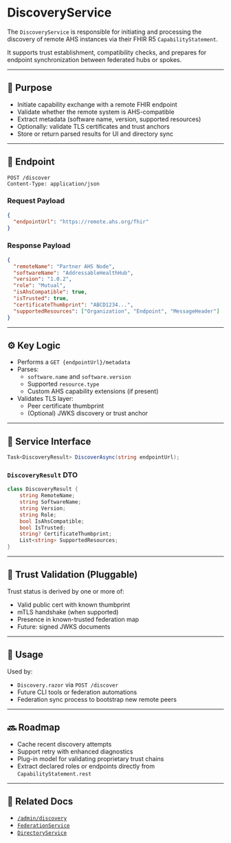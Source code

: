 # DiscoveryService

The `DiscoveryService` is responsible for initiating and processing the discovery of remote AHS instances via their FHIR R5 `CapabilityStatement`.

It supports trust establishment, compatibility checks, and prepares for endpoint synchronization between federated hubs or spokes.

---

## 🎯 Purpose

- Initiate capability exchange with a remote FHIR endpoint
- Validate whether the remote system is AHS-compatible
- Extract metadata (software name, version, supported resources)
- Optionally: validate TLS certificates and trust anchors
- Store or return parsed results for UI and directory sync

---

## 📮 Endpoint

```http
POST /discover
Content-Type: application/json
```

### Request Payload

```json
{
  "endpointUrl": "https://remote.ahs.org/fhir"
}
```

### Response Payload

```json
{
  "remoteName": "Partner AHS Node",
  "softwareName": "AddressableHealthHub",
  "version": "1.0.2",
  "role": "Mutual",
  "isAhsCompatible": true,
  "isTrusted": true,
  "certificateThumbprint": "ABCD1234...",
  "supportedResources": ["Organization", "Endpoint", "MessageHeader"]
}
```

---

## ⚙️ Key Logic

- Performs a `GET {endpointUrl}/metadata`
- Parses:
  - `software.name` and `software.version`
  - Supported `resource.type`
  - Custom AHS capability extensions (if present)
- Validates TLS layer:
  - Peer certificate thumbprint
  - (Optional) JWKS discovery or trust anchor

---

## 🧱 Service Interface

```csharp
Task<DiscoveryResult> DiscoverAsync(string endpointUrl);
```

### `DiscoveryResult` DTO

```csharp
class DiscoveryResult {
    string RemoteName;
    string SoftwareName;
    string Version;
    string Role;
    bool IsAhsCompatible;
    bool IsTrusted;
    string? CertificateThumbprint;
    List<string> SupportedResources;
}
```

---

## 🔐 Trust Validation (Pluggable)

Trust status is derived by one or more of:

- Valid public cert with known thumbprint
- mTLS handshake (when supported)
- Presence in known-trusted federation map
- Future: signed JWKS documents

---

## 🔁 Usage

Used by:

- `Discovery.razor` via `POST /discover`
- Future CLI tools or federation automations
- Federation sync process to bootstrap new remote peers

---

## 🔜 Roadmap

- Cache recent discovery attempts
- Support retry with enhanced diagnostics
- Plug-in model for validating proprietary trust chains
- Extract declared roles or endpoints directly from `CapabilityStatement.rest`

---

## 📂 Related Docs

- [`/admin/discovery`](../client/discovery.md)
- [`FederationService`](./federation-service.md)
- [`DirectoryService`](./directory-service.md)